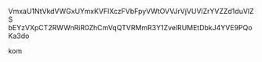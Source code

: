 VmxaU1NtVkdVWGxUYmxKVFlXczFVbFpyVWtOVVJrVjVUVlZrYVZZd1duVlZS
bEYzVXpCT2RWWnRiR0ZhCmVqQTVRMmR3Y1ZvelRUMEtDbkJ4YVE9PQoKa3do

kom